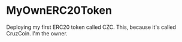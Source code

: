 # MyOwnERC20Token
Deploying my first ERC20 token called CZC. This, because it's called CruzCoin. I'm the owner. 
